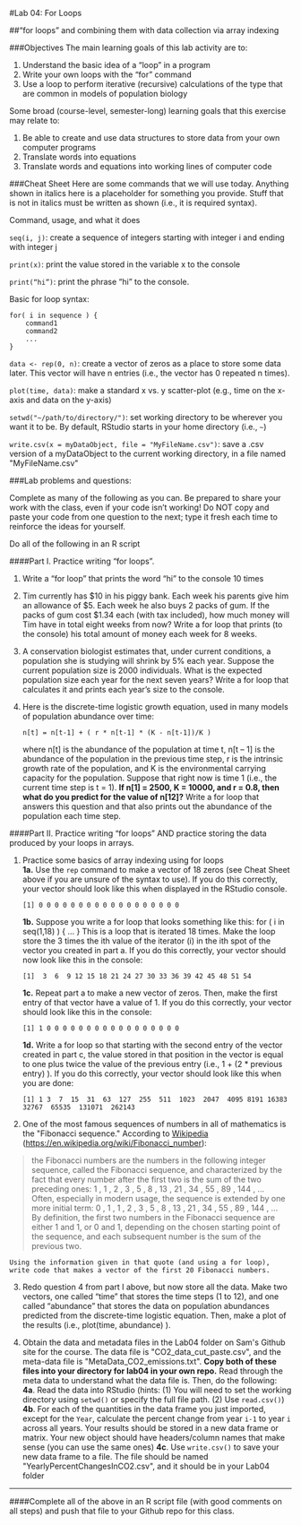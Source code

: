 #Lab 04: For Loops##“for loops” and combining them with data collection via array indexing###ObjectivesThe main learning goals of this lab activity are to:  1.	Understand the basic idea of a “loop” in a program2.	Write your own loops with the “for” command3.	Use a loop to perform iterative (recursive) calculations of the type that are common in models of population biologySome broad (course-level, semester-long) learning goals that this exercise may relate to:1.	Be able to create and use data structures to store data from your own computer programs2.	Translate words into equations3.	Translate words and equations into working lines of computer code###Cheat SheetHere are some commands that we will use today.  Anything shown in italics here is a placeholder for something you provide.  Stuff that is not in italics must be written as shown (i.e., it is required syntax).Command, usage, and what it does`seq(i, j)`: create a sequence of integers starting with integer i and ending with integer j`print(x)`: print the value stored in the variable x to the console`print(“hi”)`: print the phrase “hi” to the console.  Basic for loop syntax:
	for( i in sequence ) {		command1			command2			...			}	`data <- rep(0, n)`: create a vector of zeros as a place to store some data later.  This vector will have n entries (i.e., the vector has 0 repeated n times).`plot(time, data)`: make a standard x vs. y scatter-plot (e.g., time on the x-axis and data on the y-axis)
`setwd("~/path/to/directory/")`: set working directory to be wherever you want it to be.  By default, RStudio starts in your home directory (i.e., `~`)
`write.csv(x = myDataObject, file = "MyFileName.csv")`: save a .csv version of a myDataObject to the current working directory, in a file named "MyFileName.csv"###Lab problems and questions:  
Complete as many of the following as you can.  Be prepared to share your work with the class, even if your code isn’t working!  Do NOT copy and paste your code from one question to the next; type it fresh each time to reinforce the ideas for yourself.Do all of the following in an R script####Part I.  Practice writing “for loops”.1.	Write a “for loop” that prints the word “hi” to the console 10 times2.	Tim currently has $10 in his piggy bank.  Each week his parents give him an allowance of $5.  Each week he also buys 2 packs of gum.  If the packs of gum cost $1.34 each (with tax included), how much money will Tim have in total eight weeks from now?  Write a for loop that prints (to the console) his total amount of money each week for 8 weeks.3.	A conservation biologist estimates that, under current conditions, a population she is studying will shrink by 5% each year.  Suppose the current population size is 2000 individuals.  What is the expected population size each year for the next seven years?  Write a for loop that calculates it and prints each year’s size to the console.4.	Here is the discrete-time logistic growth equation, used in many models of population abundance over time:
	`n[t] = n[t-1] + ( r * n[t-1] * (K - n[t-1])/K )`	where n[t] is the abundance of the population at time t, n[t – 1] is the abundance of the population in the previous time step, r is the intrinsic growth rate of the population, and K is the environmental carrying capacity for the population.  Suppose that right now is time 1 (i.e., the current time step is t = 1).  **If n[1] = 2500, K = 10000, and r = 0.8, then what do you predict for the value of n[12]?**  Write a for loop that answers this question and that also prints out the abundance of the population each time step.####Part II.  Practice writing “for loops” AND practice storing the data produced by your loops in arrays.1.	Practice some basics of array indexing using for loops  	**1a.** Use the `rep` command to make a vector of 18 zeros (see Cheat Sheet above if you are unsure of the syntax to use).  If you do this correctly, your vector should look like this when displayed in the RStudio console.	`[1] 0 0 0 0 0 0 0 0 0 0 0 0 0 0 0 0 0 0`	**1b.** Suppose you write a for loop that looks something like this: for ( i in seq(1,18) ) { … }This is a loop that is iterated 18 times.  Make the loop store the 3 times the ith value of the iterator (i) in the ith spot of the vector you created in part a.  If you do this correctly, your vector should now look like this in the console:	`[1]  3  6  9 12 15 18 21 24 27 30 33 36 39 42 45 48 51 54`
	**1c.** Repeat part a to make a new vector of zeros.  Then, make the first entry of that vector have a value of 1.  If you do this correctly, your vector should look like this in the console:	`[1] 1 0 0 0 0 0 0 0 0 0 0 0 0 0 0 0 0 0`		**1d.** Write a for loop so that starting with the second entry of the vector created in part c, the value stored in that position in the vector is equal to one plus twice the value of the previous entry (i.e., 1 + (2 * previous entry) ).  If you do this correctly, your vector should look like this when you are done:  	`[1] 1 3  7  15  31  63  127  255  511  1023  2047  4095 8191 16383  32767  65535  131071  262143`2.	One of the most famous sequences of numbers in all of mathematics is the "Fibonacci sequence." According to [Wikipedia](https://en.wikipedia.org/wiki/Fibonacci_number) (https://en.wikipedia.org/wiki/Fibonacci_number):    >the Fibonacci numbers are the numbers in the following integer sequence, called the Fibonacci sequence, and characterized by the fact that every number after the first two is the sum of the two preceding ones:
1 , 1 , 2 , 3 , 5 , 8 , 13 , 21 , 34 , 55 , 89 , 144 , ...  
Often, especially in modern usage, the sequence is extended by one more initial term:  0 , 1 , 1 , 2 , 3 , 5 , 8 , 13 , 21 , 34 , 55 , 89 , 144 , ...  
By definition, the first two numbers in the Fibonacci sequence are either 1 and 1, or 0 and 1, depending on the chosen starting point of the sequence, and each subsequent number is the sum of the previous two.
	Using the information given in that quote (and using a for loop), write code that makes a vector of the first 20 Fibonacci numbers.3.	Redo question 4 from part I above, but now store all the data.  Make two vectors, one called “time” that stores the time steps (1 to 12), and one called “abundance” that stores the data on population abundances predicted from the discrete-time logistic equation.  Then, make a plot of the results (i.e., plot(time, abundance) ).  

4.  Obtain the data and metadata files in the Lab04 folder on Sam's Github site for the course.  The data file is "CO2_data_cut_paste.csv", and the meta-data file is "MetaData_CO2_emissions.txt".  **Copy both of these files into your directory for lab04 in your own repo.**  Read through the meta data to understand what the data file is.  Then, do the following:  
	**4a**.  Read the data into RStudio (hints: (1) You will need to set the working directory using `setwd()` or specify the full file path. (2) Use `read.csv()`)  
	**4b**.  For each of the quantities in the data frame you just imported, except for the `Year`, calculate the percent change from year `i-1` to year `i` across all years.  Your results should be stored in a new data frame or matrix.  Your new object should have headers/column names that make sense (you can use the same ones)
	**4c**.  Use `write.csv()` to save your new data frame to a file. The file should be named "YearlyPercentChangesInCO2.csv", and it should be in your Lab04 folder
 <hr>####Complete all of the above in an R script file (with good comments on all steps) and push that file to your Github repo for this class. 